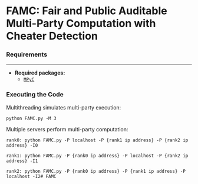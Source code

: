# FAMC: Fair and Public Auditable Multi-Party Computation with Cheater Detection

### Requirements
---

* **Required packages:**
  * [`MPyC`](https://github.com/lschoe/mpyc)

### Executing the Code

Multithreading simulates multi-party execution:

	python FAMC.py -M 3
	
Multiple servers perform multi-party computation:
	
	rank0: python FAMC.py -P localhost -P {rank1 ip address} -P {rank2 ip address} -I0

	rank1: python FAMC.py -P {rank0 ip address} -P localhost -P {rank2 ip address} -I1

	rank2: python FAMC.py -P {rank0 ip address} -P {rank1 ip address} -P localhost -I2# FAMC
